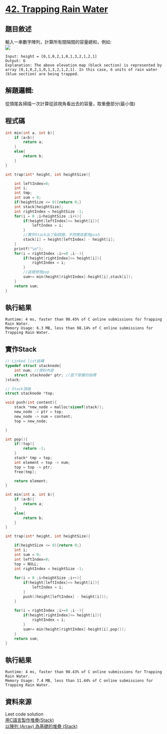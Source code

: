 # [42. Trapping Rain Water](https://leetcode.com/problems/trapping-rain-water/)

## 題目敘述
輸入一串數字陣列，計算所有間隔間的容量總和，例如:<br>
![](https://i.imgur.com/KjOn5X2.png)
```
Input: height = [0,1,0,2,1,0,1,3,2,1,2,1]
Output: 6
Explanation: The above elevation map (black section) is represented by array [0,1,0,2,1,0,1,3,2,1,2,1]. In this case, 6 units of rain water (blue section) are being trapped.
```
## 解題邏輯:
從頭尾各掃描一次計算從該視角看出去的容量，取重疊部分(最小值)

## 程式碼
```c
int min(int a, int b){
    if (a<b){
        return a;
    }
    else{
        return b;
    }
}

int trap(int* height, int heightSize){

    int leftIndex=0;
    int i;
    int tmp;
    int sum = 0;
    if(heightSize <= 0){return 0;}
    int stack[heightSize];
    int rightIndex = heightSize -1;
    for(i = 0 ;i<heightSize ;i++){
        if(height[leftIndex]<= height[i]){
            leftIndex = i;
        }
        //實作Stack出了點問題，不然應該要用push
        stack[i] = height[leftIndex] - height[i];
    }
    printf("\n");
    for(i = rightIndex ;i>=0 ;i--){
        if(height[rightIndex]<= height[i]){
            rightIndex = i;
        }
        //這裡使用pop
        sum+= min(height[rightIndex]-height[i],stack[i]);
    }
    return sum;
}
```
## 執行結果
```
Runtime: 4 ms, faster than 90.45% of C online submissions for Trapping Rain Water.
Memory Usage: 6.3 MB, less than 98.14% of C online submissions for Trapping Rain Water.
```

## 實作Stack
```c
// Linked list結構
typedef struct stacknode{
    int num; //資料內容
    struct stacknode* ptr; //底下那層的指標
}stack;

// Stack頂端
struct stacknode *top;

void push(int content){
    stack *new_node = malloc(sizeof(stack));
    new_node -> ptr = top;
    new_node -> num = content;
    top = new_node;

}

int pop(){
    if(!top){
        return -1;
    }
    stack* tmp = top;
    int element = top -> num;
    top = top -> ptr;
    free(tmp);

    return element;
}

int min(int a, int b){
    if (a<b){
        return a;
    }
    else{
        return b;
    }
}

int trap(int* height, int heightSize){

    if(heightSize <= 0){return 0;}
    int i;
    int sum = 0;
    int leftIndex=0;
    top = NULL;
    int rightIndex = heightSize -1;
    
    for(i = 0 ;i<heightSize ;i++){
        if(height[leftIndex]<= height[i]){
            leftIndex = i;
        }
        push((height[leftIndex] - height[i]));
    }
    
    for(i = rightIndex ;i>=0 ;i--){
        if(height[rightIndex]<= height[i]){
            rightIndex = i;
        }
        sum+= min(height[rightIndex]-height[i],pop());
    }
    return sum;
}

```

## 執行結果
```
Runtime: 4 ms, faster than 90.43% of C online submissions for Trapping Rain Water.
Memory Usage: 7.4 MB, less than 11.44% of C online submissions for Trapping Rain Water.
```
## 資料來源
Leet code solution<br>
[用C語言製作堆疊(Stack)](https://lakesd6531.pixnet.net/blog/post/332858496)<br>
[以陣列 (Array) 為基礎的堆疊 (Stack)](https://opensourcedoc.com/data-structures-in-c/stack-in-array/)
